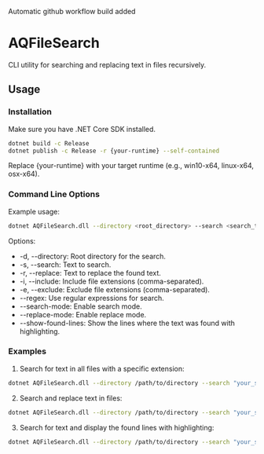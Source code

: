 Automatic github workflow build added

# AQFileSearch

CLI utility for searching and replacing text in files recursively.

## Usage

### Installation

Make sure you have .NET Core SDK installed.

```bash
dotnet build -c Release
dotnet publish -c Release -r {your-runtime} --self-contained
```

Replace {your-runtime} with your target runtime (e.g., win10-x64, linux-x64, osx-x64).

###  Command Line Options

Example usage:
```bash
dotnet AQFileSearch.dll --directory <root_directory> --search <search_text> --replace <replacement_text> [options]
```

Options:
* -d, --directory: Root directory for the search.
* -s, --search: Text to search.
* -r, --replace: Text to replace the found text.
* -i, --include: Include file extensions (comma-separated).
* -e, --exclude: Exclude file extensions (comma-separated).
* --regex: Use regular expressions for search.
* --search-mode: Enable search mode.
* --replace-mode: Enable replace mode.
* --show-found-lines: Show the lines where the text was found with highlighting.

### Examples

1. Search for text in all files with a specific extension:
```bash
dotnet AQFileSearch.dll --directory /path/to/directory --search "your_search_text" --include ".txt" --regex
```
2. Search and replace text in files:
```bash
dotnet AQFileSearch.dll --directory /path/to/directory --search "your_search_text" --replace "your_replacement_text" --include ".txt"
```
3. Search for text and display the found lines with highlighting:
```bash
dotnet AQFileSearch.dll --directory /path/to/directory --search "your_search_text" --details
```